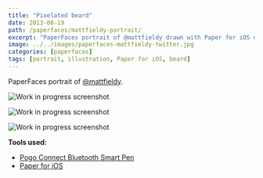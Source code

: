 ```yaml
---
title: "Pixelated beard"
date: 2013-08-19
path: /paperfaces/mattfieldy-portrait/
excerpt: "PaperFaces portrait of @mattfieldy drawn with Paper for iOS on an iPad."
image: ../../images/paperfaces-mattfieldy-twitter.jpg
categories: [paperfaces]
tags: [portrait, illustration, Paper for iOS, beard]
---
```


PaperFaces portrait of [@mattfieldy](https://twitter.com/mattfieldy).

![Work in progress screenshot](../../images/paperfaces-mattfieldy-process-1-lg.jpg)

![Work in progress screenshot](../../images/paperfaces-mattfieldy-process-2-lg.jpg)

![Work in progress screenshot](../../images/paperfaces-mattfieldy-process-3-lg.jpg)

**Tools used:**

- [Pogo Connect Bluetooth Smart Pen](https://www.amazon.com/gp/product/B009K448L4/ref=as_li_ss_tl?ie=UTF8&camp=1789&creative=390957&creativeASIN=B009K448L4&linkCode=as2&tag=mademist-20)
- [Paper for iOS](https://paper.bywetransfer.com/)
